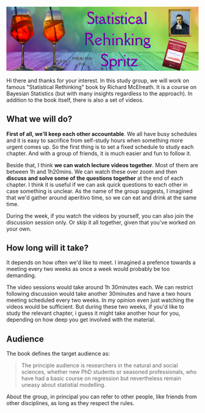 ![](spritzlogo.png)

Hi there and thanks for your interest. In this study group, we will work on famous "Statistical Rethinking" book by Richard McElreath. It is a course on Bayesian Statistics (but with many insights regardless to the approach). In addition to the book itself, there is also a set of videos.

## What we will do?
**First of all, we'll keep each other accountable**. We all have busy schedules and it is easy to sacrifice from self-study hours when something more urgent comes up. So the first thing is to set a fixed schedule to study each chapter. And with a group of friends, it is much easier and fun to follow it.

Beside that, I think **we can watch lecture videos together**. Most of them are between 1h and 1h20mins. We can watch these over zoom and then **discuss and solve some of the questions together** at the end of each chapter. I think it is useful if we can ask quick questions to each other in case something is unclear. As the name of the group suggests, I imagined that we'd gather around aperitivo time, so we can eat and drink at the same time.

During the week, if you watch the videos by yourself, you can also join the discussion session only. Or skip it all together, given that you've worked on your own.

## How long will it take?
It depends on how often we'd like to meet. I imagined a prefence towards a meeting every two weeks as once a week would probably be too demanding.  

The video sessions would take around 1h 30minutes each. We can restrict following discussion would take another 30minutes and have a two hours meeting scheduled every two weeks. In my opinion even just watching the videos would be sufficient. But during these two weeks, if you'd like to study the relevant chapter, i guess it might take another hour for you, depending on how deep you get involved with the material.



## Audience
The book defines the target audience as:

> The principle audience is researchers in the natural and social sciences, whether new PhD students or seasoned professionals, who have had a basic course on regression but nevertheless remain uneasy about statistial modelling.

About the group, in principal you can refer to other people, like friends from other disciplines, as long as they respect the rules.



